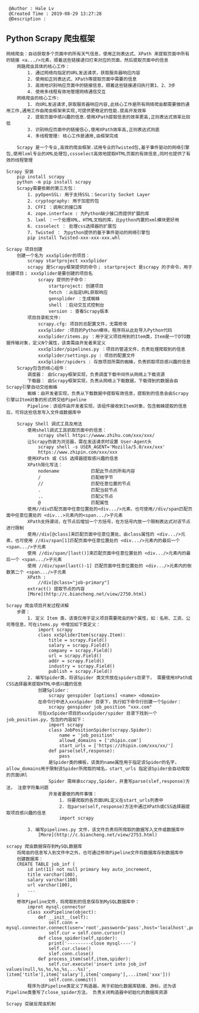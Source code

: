 ```
 @Author : Hale Lv
 @Created Time : 2019-08-29 13:27:28
 @Description : 
```

## Python Scrapy 爬虫框架
	网络爬虫：自动获取多个页面中的所有天气信息，使用正则表达式、XPath 来提取页面中所有的链接 <a.../>元素，顺着这些链接递归打来对应的页面，然后提取页面中的信息
		网路爬虫具体的核心工作：
			1. 通过网络向指定的URL发送请求，获取服务器响应内容
			2. 使用如正则表达式、XPath等提取页面中需要的信息
			3. 高效地识别响应页面中的链接信息，顺着这些链接递归执行第1、2、3步
			4. 使用多线程有效地管理网络通信交互
		网络爬虫的核心工作:
			1. 向URL发送请求,获取服务器响应内容,此核心工作是所有网络爬虫都需要做的通用工作,通用工作由爬虫框架来实现,可提供更稳定的性能.提高开发效率
			2. 提取页面中感兴趣的信息.使用XPath提取信息的效率更高,正则表达式效率比较低
			3. 识别响应页面中的链接信心,使用XPath效率高,正则表达式则底
			4. 多线程管理: 核心工作是通用,由框架完成

		Scrapy 是一个专业,高效的爬虫框架.试用专业的Twisted包,基于事件驱动的网络引擎包,使用lxml专业的XML处理包,cssselect高效地提取HTML页面的有效信息,同时也提供了有效的线程管理

	Scrapy 安装
		pip install scrapy
		python -m pip install scrapy 
		Scrapy需要依赖的第三方包：
			1. pyOpenSSL: 用于支持SSL：Security Socket Layer 
			2. cryptography: 用于加密的包
			3. CFFI ：调用C的接口库
			4. zope.interface : 为Python缺少接口而提供扩展的库
			5. lxml ：一个处理XML、HTML文档的库，比python内置的xml模块更好用
			6. cssselect ： 处理css选择器的扩展包
			7. Twisted ： 为python提供的基于事件驱动的网络引擎包
			pip install Twisted-xxx-xxx-xxx.whl

	Scrapy 项目创建
		创建一个名为 xxxSplider的项目：
			scrapy startproject xxxSplider
			scrapy 是Scrapy框架提供的命令； startproject 是scrapy 的子命令，用于创建项目； xxxSplider是要创建的项目名
				scrapy 提供的子命令： 
					startproject: 创建项目
					fetch ：从指定URL获取响应
					gensplider ：生成蜘蛛
					shell ：启动交互式控制台
					version : 查看Scrapy版本
			项目目录和文件:
				scrapy.cfg: 项目的总配置文件，无需修改
				xxxSplider :项目的Python模块，程序将从此处导入Python代码
				xxxSplider/items.py ：用于定义项目用到的Item类，Item是一个DTO数据传输对象，定义N个属性，该类需由开发者来定义
				xxxSplider/pipelines.py ：项目的管道文件，负责处理爬取到的信息
				xxxSplider/settings.py : 项目的配置文件
				xxxSplider/spiders : 存放项目所需的蜘蛛，负责抓取项目感兴趣的信息
		Scrapy包含的核心组件：
			调度器： 由Scrapy框架实现，负责调度下载中间件从网络上下载资源
			下载器： 由Scrapy框架实现，负责从网络上下载数据，下载得到的数据会由Scrapy引擎自动交给蜘蛛
			蜘蛛：由开发者实现，负责从下载数据中提取有效信息，提取到的信息会由Scrapy引擎以Item对象的形式转交给Pipeline
			Pipeline：该组件由开发者实现，该组件接收到Item对象，包含蜘蛛提取的信息后，可将这些信息写入文件或数据库中

		Scrapy Shell 调式工具及用法
			使用shell调式工具抓取页面中的信息：
				scrapy shell https://wwww.zhihu.com/xxx/xxx/
			让Scrapy伪装为浏览器，需在发送请求时设置 User-Agent头
				scrapy shell -s USER_AGENT='Mozilla/5.0/xxx/xxx' 
				https://www.zhipin.com/xxx/xxx
			使用XPath 或 CSS 选择器提取感兴趣的信息
			XPath简化写法：
				nodename			匹配此节点的所有内容
				/					匹配根字节
				//					匹配任意位置的节点
				.					匹配当前节点
				..					匹配父节点
				@					匹配属性
			使用//div匹配页面中任意位置处的<div.../>元素，也可使用//div/span匹配页面中任意位置处的 <div...>元素内的<span.../>子元素
			XPath支持谓词，在节点后增加一个方括号，在方括号内放一个限制表达式对该节点进行限制
			使用//div[@class]来匹配页面中任意位置处、由class属性的 <div.../>元素，也可使用 //div/span[1]匹配页面中任意位置处的 <div.../>元素内的最后一个 <span.../>子元素
			使用 //div/span/[last()]来匹配页面中任意位置处的 <div.../>元素内的最后一个 <span.../>子元素
			使用 //div/span[last()-1] 匹配页面中任意位置处的 <div.../>元素内的倒数第二个 <span.../>子元素 
			XPath :
				//div[@class="job-primary"]
			extract() 提取节点的内容
			[More](http://c.biancheng.net/view/2750.html)

	Scrapy 爬虫项目开发过程详解
		步骤：
			1. 定义 Item 类，该类仅用于定义项目需要爬虫的N个属性，如：名称、工资、公司等信息，可在items.py 中增加如下类定义：
				import scrapy
				class xxSpliderItem(scrapy.Item):
					title = scrapy.Field()
					salary = scrapy.Field()
					company = scrapy.Field()
					url = scrapy.Field()
					addr = scrapy.Field()
					industry = scrapy.Field()
					publish = scrapy.Field()
			2. 编写Spider类，将该Spider 类文件放在spiders目录下， 需要使用XPath或CSS选择器来提取HTML中感兴趣的信息
				创建Splider：
					scrapy genspider [options] <name> <domain>
				在命令行中进入xxxSpider 目录下，执行如下命令行创建一个Spider：
					scrapy genspider job_position "xxx.com"
				可在xxSpider项目的xxxSpider/spider 目录下找到一个job_position.py，包含的内容如下：
					import scrapy 
					class JobPositionSpider(scrapy.Spider):
						name = 'job_position'
						allowd_domains = ['zhipin.com']
						start_urls = ['https://zhipin.com/xxx/xx/']
					def parse(self,response):
						pass
					是Spider类的模板，该类的name属性用于指定该Spider的名字，allow_domains用于限制该Spider所爬取的域名，start_urls 指定该Spider会自动爬取的页面URl
					Spider 需继承scrapy,Spider，并重写parse(slef,response)方法， 注意字符集问题
					开发者要做的两件事情：
						1. 将要爬取的各页面URL定义在start_urls列表中
						2. 在parse(self,response)方法中通过XPath或CSS选择器提取项目感兴趣的信息
						import scrapy

			3. 编写pipelines.py 文件，该文件负责将所爬取的数据写入文件或数据库中
				[More](http://c.biancheng.net/view/2753.html)

	scrapy 爬虫数据保存到MySQL数据库
		将爬虫的信息写入到文件中之外，也可通过修改Pipeline文件将数据库存到数据库中
		创建数据库：
		CREATE TABLE job_inf (
			id int(11) not null primary key auto_increment,
			title varchar(100),
			salary varchar(100)
			url varchar(100),
			...
		)
		修改Pipeline文件，将爬取到的信息保存到MySQL数据库中：
			improt mysql.connector
			class xxxPipeline(object):
				def __init__(self):
					self.conn = mysql.connector.connect(user='root',password='pass',host='localhost',port='3306',database='dbname',use_unicode=True)
					self.cur = self.conn.cursor()
				def close_spider(self,spider):
					print('---------close mysql----')
					self.cur.close()
					slef.conn.close()
				def process_item(self,item,spider):
					self.cur.execute('insert into job_inf values(null,%s,%s,%s,%s,...%s)',(item['title'],item['salary'],item['company'],...item['xxx']))
					self.conn.commit()
			程序为该Pipeline类定义了构造器，用于初始化数据库链接、游标，还为该Pipeline类重写了close_spider方法， 负责关闭构造器中初始化的数据库资源

	Scrapy 突破反爬虫机制
		



